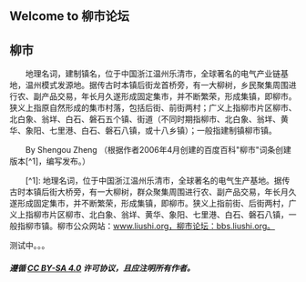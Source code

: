 ## Welcome to 柳市论坛

## 柳市
　　地理名词，建制镇名，位于中国浙江温州乐清市，全球著名的电气产业链基地，温州模式发源地。据传古时本镇后街龙首桥旁，有一大柳树，乡民聚集周围进行农、副产品交易，年长月久遂形成固定集市，并不断繁荣，形成集镇，即柳市。狭义上指原自然形成的集市村落，包括后街、前街两村；广义上指柳市片区柳市、北白象、翁垟、白石、磐石五个镇、街道（不同时期指柳市、北白象、翁垟、黄华、象阳、七里港、白石、磐石八镇，或十八乡镇）；一般指建制镇柳市镇。

　　By Shengou Zheng （根据作者2006年4月创建的百度百科"柳市"词条创建版本[^1]，编写发布。）

　　[^1]: 地理名词，位于中国浙江温州乐清市，全球著名的电气生产基地。据传古时本镇后街大桥旁，有一大柳树，群众聚集周围进行农、副产品交易，年长月久遂形成固定集市，并不断繁荣，形成集镇，即柳市。狭义上指前街、后街两村，广义上指柳市片区柳市、北白象、翁垟、黄华、象阳、七里港、白石、磐石八镇，一般指柳市镇。柳市公众网站：www.liushi.org，柳市论坛：bbs.liushi.org。

  
测试中。。。


##### 遵循 [CC BY-SA 4.0](https://creativecommons.org/licenses/by-sa/4.0/) 许可协议，且应注明所有作者。


